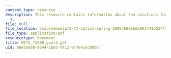 ```yaml
---
content_type: resource
description: This resource contains information about the solutions for problem set
  4.
file: null
file_location: /coursemedia/2-71-optics-spring-2009/68e16de803441b03f41297764cacb9bd_MIT2_71S09_gsol4.pdf
file_type: application/pdf
resourcetype: Document
title: MIT2_71S09_gsol4.pdf
uid: 68e16de8-0344-1b03-f412-97764cacb9bd
---
```

